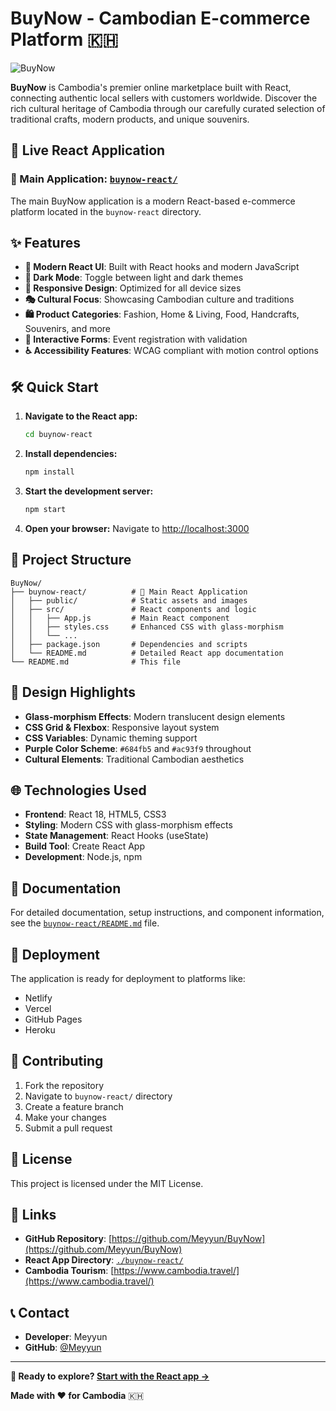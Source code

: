 # BuyNow - Cambodian E-commerce Platform 🇰🇭

![BuyNow](buynow-react/public/favicon.ico)

**BuyNow** is Cambodia's premier online marketplace built with React, connecting authentic local sellers with customers worldwide. Discover the rich cultural heritage of Cambodia through our carefully curated selection of traditional crafts, modern products, and unique souvenirs.

## 🚀 Live React Application

### **📁 Main Application: [`buynow-react/`](./buynow-react/)**

The main BuyNow application is a modern React-based e-commerce platform located in the `buynow-react` directory.

## ✨ Features

- **🎨 Modern React UI**: Built with React hooks and modern JavaScript
- **🌙 Dark Mode**: Toggle between light and dark themes
- **📱 Responsive Design**: Optimized for all device sizes
- **🎭 Cultural Focus**: Showcasing Cambodian culture and traditions
- **🛍️ Product Categories**: Fashion, Home & Living, Food, Handcrafts, Souvenirs, and more
- **📝 Interactive Forms**: Event registration with validation
- **♿ Accessibility Features**: WCAG compliant with motion control options

## 🛠️ Quick Start

1. **Navigate to the React app:**
   ```bash
   cd buynow-react
   ```

2. **Install dependencies:**
   ```bash
   npm install
   ```

3. **Start the development server:**
   ```bash
   npm start
   ```

4. **Open your browser:**
   Navigate to [http://localhost:3000](http://localhost:3000)

## 📂 Project Structure

```
BuyNow/
├── buynow-react/          # 🎯 Main React Application
│   ├── public/            # Static assets and images
│   ├── src/               # React components and logic
│   │   ├── App.js         # Main React component
│   │   ├── styles.css     # Enhanced CSS with glass-morphism
│   │   └── ...
│   ├── package.json       # Dependencies and scripts
│   └── README.md          # Detailed React app documentation
└── README.md              # This file
```

## 🎨 Design Highlights

- **Glass-morphism Effects**: Modern translucent design elements
- **CSS Grid & Flexbox**: Responsive layout system
- **CSS Variables**: Dynamic theming support
- **Purple Color Scheme**: `#684fb5` and `#ac93f9` throughout
- **Cultural Elements**: Traditional Cambodian aesthetics

## 🌐 Technologies Used

- **Frontend**: React 18, HTML5, CSS3
- **Styling**: Modern CSS with glass-morphism effects
- **State Management**: React Hooks (useState)
- **Build Tool**: Create React App
- **Development**: Node.js, npm

## 📖 Documentation

For detailed documentation, setup instructions, and component information, see the [`buynow-react/README.md`](./buynow-react/README.md) file.

## 🚀 Deployment

The application is ready for deployment to platforms like:
- Netlify
- Vercel
- GitHub Pages
- Heroku

## 🤝 Contributing

1. Fork the repository
2. Navigate to `buynow-react/` directory
3. Create a feature branch
4. Make your changes
5. Submit a pull request

## 📄 License

This project is licensed under the MIT License.

## 🔗 Links

- **GitHub Repository**: [https://github.com/Meyyun/BuyNow](https://github.com/Meyyun/BuyNow)
- **React App Directory**: [`./buynow-react/`](./buynow-react/)
- **Cambodia Tourism**: [https://www.cambodia.travel/](https://www.cambodia.travel/)

## 📞 Contact

- **Developer**: Meyyun
- **GitHub**: [@Meyyun](https://github.com/Meyyun)

---

**🎯 Ready to explore? [Start with the React app →](./buynow-react/)**

**Made with ❤️ for Cambodia** 🇰🇭
